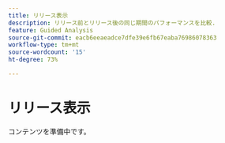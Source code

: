 ```yaml
---
title: リリース表示
description: リリース前とリリース後の同じ期間のパフォーマンスを比較.
feature: Guided Analysis
source-git-commit: eacb6eeaeadce7dfe39e6fb67eaba76986078363
workflow-type: tm+mt
source-wordcount: '15'
ht-degree: 73%

---
```


# リリース表示

コンテンツを準備中です。
